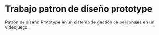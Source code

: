 # Trabajo patron de diseño prototype
 Patrón de diseño Prototype en un sistema de gestión de personajes en un videojuego.
